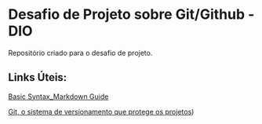 # Desafio de Projeto sobre Git/Github - DIO
Repositório criado para o desafio de projeto.

## Links Úteis:
[Basic Syntax_Markdown Guide](https://www.markdownguide.org/basic-syntax)

[Git, o sistema de versionamento que protege os projetos](https://www.hostgator.com.br/blog/git-o-sistema-de-controle/))

